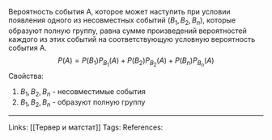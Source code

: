 Вероятность события А, которое может наступить при условии появления одного из несовместных событий ($B_{1}, B_{2}, B_{n}$), которые образуют полную группу, равна сумме произведений вероятностей каждого из этих событий на соответствующую условную вероятность события А. 
$$P(A) = P(B_{1})P_{B_{1}}(A) + P(B_{2})P_{B_{2}}(A) + P(B_{n})P_{B_{n}}(A)$$
Свойства:
1. $B_{1}, B_{2}, B_{n}$ - несовместимые события
2. $B_{1}, B_{2}, B_{n}$ - образуют полную группу
___
Links: [[Тервер и матстат]]
Tags:
References:
